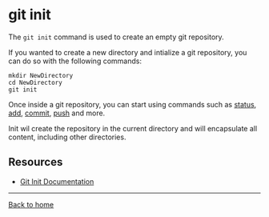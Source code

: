 # git init

The `git init` command is used to create an empty git repository.

If you wanted to create a new directory and intialize a git repository, you can do so with the following commands:

```
mkdir NewDirectory
cd NewDirectory
git init
```

Once inside a git repository, you can start using commands such as [status](./Status.md), [add](./Add.md), [commit](./Commit.md), [push](./Push.md) and more.

Init wil create the repository in the current directory and will encapsulate all content, including other directories.

## Resources

- [Git Init Documentation](https://git-scm.com/docs/git-init)

---

[Back to home](../README.md)
